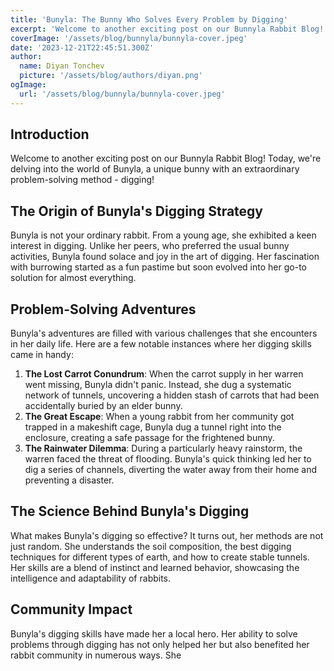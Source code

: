 ```yaml
---
title: 'Bunyla: The Bunny Who Solves Every Problem by Digging'
excerpt: 'Welcome to another exciting post on our Bunnyla Rabbit Blog! Today, we are delving into the world of Bunyla, a unique bunny with an extraordinary problem-solving method - digging!'
coverImage: '/assets/blog/bunnyla/bunnyla-cover.jpeg'
date: '2023-12-21T22:45:51.300Z'
author:
  name: Diyan Tonchev
  picture: '/assets/blog/authors/diyan.png'
ogImage:
  url: '/assets/blog/bunnyla/bunnyla-cover.jpeg'
---
```


## Introduction
Welcome to another exciting post on our Bunnyla Rabbit Blog! Today, we're delving into the world of Bunyla, a unique bunny with an extraordinary problem-solving method - digging!

## The Origin of Bunyla's Digging Strategy
Bunyla is not your ordinary rabbit. From a young age, she exhibited a keen interest in digging. Unlike her peers, who preferred the usual bunny activities, Bunyla found solace and joy in the art of digging. Her fascination with burrowing started as a fun pastime but soon evolved into her go-to solution for almost everything.

## Problem-Solving Adventures
Bunyla's adventures are filled with various challenges that she encounters in her daily life. Here are a few notable instances where her digging skills came in handy:

1. **The Lost Carrot Conundrum**: When the carrot supply in her warren went missing, Bunyla didn't panic. Instead, she dug a systematic network of tunnels, uncovering a hidden stash of carrots that had been accidentally buried by an elder bunny.
2. **The Great Escape**: When a young rabbit from her community got trapped in a makeshift cage, Bunyla dug a tunnel right into the enclosure, creating a safe passage for the frightened bunny.
3. **The Rainwater Dilemma**: During a particularly heavy rainstorm, the warren faced the threat of flooding. Bunyla's quick thinking led her to dig a series of channels, diverting the water away from their home and preventing a disaster.

## The Science Behind Bunyla's Digging
What makes Bunyla's digging so effective? It turns out, her methods are not just random. She understands the soil composition, the best digging techniques for different types of earth, and how to create stable tunnels. Her skills are a blend of instinct and learned behavior, showcasing the intelligence and adaptability of rabbits.

## Community Impact
Bunyla's digging skills have made her a local hero. Her ability to solve problems through digging has not only helped her but also benefited her rabbit community in numerous ways. She

